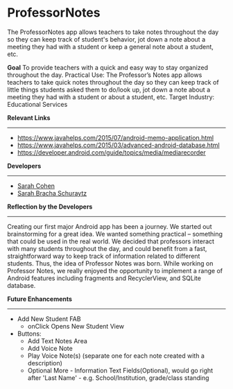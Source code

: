 # ProfessorNotes
The ProfessorNotes app allows teachers to take notes throughout the day so they can keep track of student's behavior, jot down a note about a meeting they had with a student or keep a general note about a student, etc.

**Goal** 
To provide teachers with a quick and easy way to stay organized throughout the day.
Practical Use: The Professor’s Notes app allows teachers to take quick notes throughout the
day so they can keep track of little things students asked them to do/look up, jot down a
note about a meeting they had with a student or about a student, etc.
Target Industry: Educational Services

**Relevant Links**
***
* https://www.javahelps.com/2015/07/android-memo-application.html
* https://www.javahelps.com/2015/03/advanced-android-database.html
* https://developer.android.com/guide/topics/media/mediarecorder

**Developers**
***
 * [Sarah Cohen](https://github.com/scohen40)
 * [Sarah Bracha Schuraytz](https://github.com/sschuraytz)
 
 
 
**Reflection by the Developers**
***
Creating our first major Android app has been a journey. We started out brainstorming for a
great idea. We wanted something practical – something that could be used in the real world.
We decided that professors interact with many students throughout the day, and could
benefit from a fast, straightforward way to keep track of information related to different
students. Thus, the idea of Professor Notes was born.
While working on Professor Notes, we really enjoyed the opportunity to implement a
range of Android features including fragments and RecyclerView, and SQLite database. 

**Future Enhancements**
***
  * Add New Student FAB
      * onClick Opens New Student View
  * Buttons:
      * Add Text Notes Area
      * Add Voice Note
      * Play Voice Note(s) (separate one for each note created with a description)
      * Optional More - Information Text Fields(Optional), would go right after 'Last Name' - e.g. School/Institution, grade/class   standing
      
